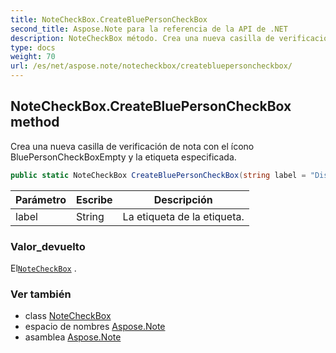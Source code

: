 ```yaml
---
title: NoteCheckBox.CreateBluePersonCheckBox
second_title: Aspose.Note para la referencia de la API de .NET
description: NoteCheckBox método. Crea una nueva casilla de verificación de nota con el ícono BluePersonCheckBoxEmpty y la etiqueta especificada.
type: docs
weight: 70
url: /es/net/aspose.note/notecheckbox/createbluepersoncheckbox/
---
```

## NoteCheckBox.CreateBluePersonCheckBox method

Crea una nueva casilla de verificación de nota con el ícono BluePersonCheckBoxEmpty y la etiqueta especificada.

```csharp
public static NoteCheckBox CreateBluePersonCheckBox(string label = "Discuss with <Person A>")
```

| Parámetro | Escribe | Descripción |
| --- | --- | --- |
| label | String | La etiqueta de la etiqueta. |

### Valor_devuelto

El[`NoteCheckBox`](../) .

### Ver también

* class [NoteCheckBox](../)
* espacio de nombres [Aspose.Note](../../notecheckbox/)
* asamblea [Aspose.Note](../../../)


